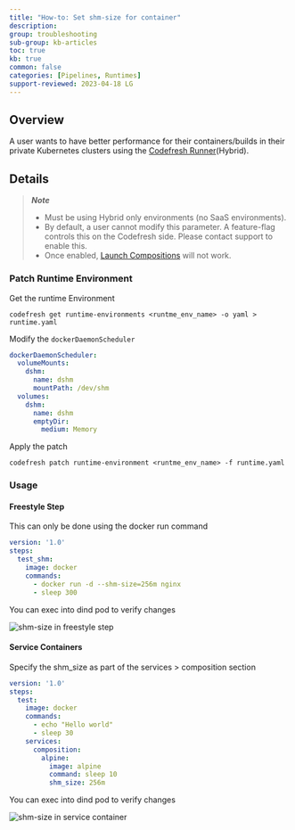 ```yaml
---
title: "How-to: Set shm-size for container"
description: 
group: troubleshooting
sub-group: kb-articles
toc: true
kb: true
common: false
categories: [Pipelines, Runtimes]
support-reviewed: 2023-04-18 LG
---
```


## Overview

A user wants to have better performance for their containers/builds in their private Kubernetes clusters using the [Codefresh Runner]({{site.baseurl}}/docs/installation/codefresh-runner/)(Hybrid).

## Details

>_**Note**_
>
>* Must be using Hybrid only environments (no SaaS environments).
>* By default, a user cannot modify this parameter. A feature-flag controls this on the Codefresh side. Please contact support to enable this.
>* Once enabled, [Launch Compositions]({{site.baseurl}}/docs/pipelines/steps/launch-composition/) will not work.

### Patch Runtime Environment

Get the runtime Environment

```shell
codefresh get runtime-environments <runtme_env_name> -o yaml > runtime.yaml
```

Modify the `dockerDaemonScheduler`

```yaml
dockerDaemonScheduler:
  volumeMounts:
    dshm:
      name: dshm
      mountPath: /dev/shm
  volumes:
    dshm:
      name: dshm
      emptyDir:
        medium: Memory
```

Apply the patch

```shell
codefresh patch runtime-environment <runtme_env_name> -f runtime.yaml        
```

### Usage

#### **Freestyle Step**

This can only be done using the docker run command

```yaml
version: '1.0'
steps:
  test_shm:
    image: docker
    commands:
      - docker run -d --shm-size=256m nginx
      - sleep 300
```

You can exec into dind pod to verify changes

![shm-size in freestyle step]({{site.baseurl}}/images/troubleshooting/shm-size-freestyle.png)

#### **Service Containers**

Specify the shm_size as part of the services > composition section

```yaml
version: '1.0'
steps:  
  test:
    image: docker
    commands:
      - echo "Hello world"
      - sleep 30
    services:
      composition:
        alpine:
          image: alpine
          command: sleep 10
          shm_size: 256m
```

You can exec into dind pod to verify changes

![shm-size in service container]({{site.baseurl}}/images/troubleshooting/shm-size-service-container.png)
